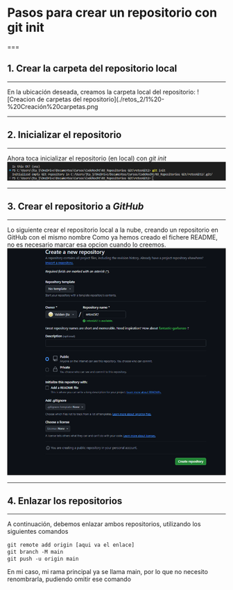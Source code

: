 # Pasos para crear un repositorio con **git init**

===

## 1. Crear la carpeta del repositorio local

---

En la ubicación deseada, creamos la carpeta local del repositorio:
![Creacion de carpetas del repositorio](./retos_2/1%20-%20Creación%20carpetas.png

---

## 2. Inicializar el repositorio

---

Ahora toca inicializar el repositorio (en local) con _git init_
![git init](./retos_2/2%20-%20Inicializar%20repositorio.png)

---

## 3. Crear el repositorio a _GitHub_

---

Lo siguiente crear el repositorio local a la nube, creando un repositorio en GitHub con el mismo nombre
Como ya hemos creado el fichere README, no es necesario marcar esa opcion cuando lo creemos.
![Crear repositorio en GitHun](./retos_2/3%20-%20Crear%20repositorio%20en%20GitHub.png)

---

## 4. Enlazar los repositorios

---

A continuación, debemos enlazar ambos repositorios, utilizando los siguientes comandos

```
git remote add origin [aqui va el enlace]
git branch -M main
git push -u origin main
```

En mi caso, mi rama principal ya se llama main, por lo que no necesito renombrarla, pudiendo omitir ese comando
